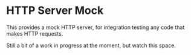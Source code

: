 # HTTP Server Mock

This provides a mock HTTP server, for integration testing any code that makes HTTP requests.

Still a bit of a work in progress at the moment, but watch this space.
